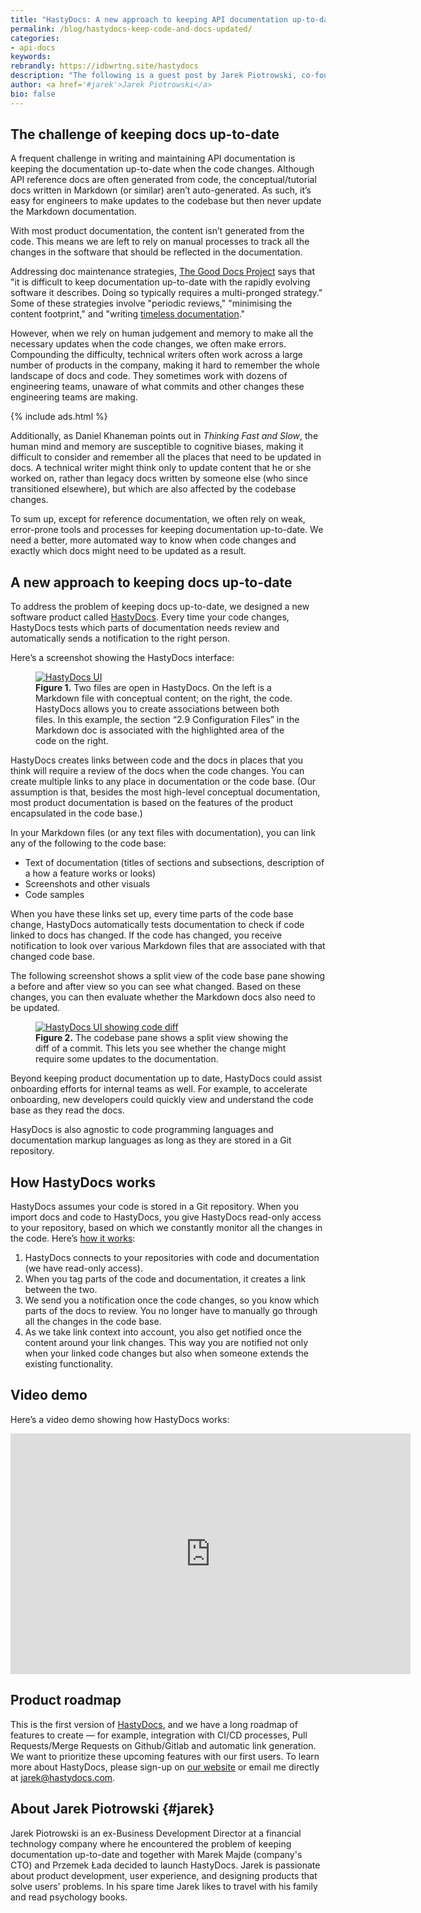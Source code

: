 ```yaml
---
title: "HastyDocs: A new approach to keeping API documentation up-to-date, by Jarek Piotrowski"
permalink: /blog/hastydocs-keep-code-and-docs-updated/
categories:
- api-docs
keywords:
rebrandly: https://idbwrtng.site/hastydocs
description: "The following is a guest post by Jarek Piotrowski, co-founder of HastyDocs. <a href='https://www.hastydocs.com/'>HastyDocs</a> is a new tool that allows you to associate files in your codebase with your more conceptual Markdown files. You then receive updates when the code changes. (Note: This isn't a sponsored post &mdash; I thought this would be an interesting, relevant tool for the API doc community.)"
author: <a href='#jarek'>Jarek Piotrowski</a>
bio: false
---
```


## The challenge of keeping docs up-to-date

A frequent challenge in writing and maintaining API documentation is keeping the documentation up-to-date when the code changes. Although API reference docs are often generated from code, the conceptual/tutorial docs written in Markdown (or similar) aren’t auto-generated. As such, it’s easy for engineers to make updates to the codebase but then never update the Markdown documentation.

With most product documentation, the content isn’t generated from the code. This means we are left to rely on manual processes to track all the changes in the software that should be reflected in the documentation.

Addressing doc maintenance strategies, [The Good Docs Project](https://thegooddocsproject.dev/) says that "it is difficult to keep documentation up-to-date with the rapidly evolving software it describes. Doing so typically requires a multi-pronged strategy." Some of these strategies involve "periodic reviews," "minimising the content footprint," and "writing [timeless documentation](https://developers.google.com/style/timeless-documentation)."

However, when we rely on human judgement and memory to make all the necessary updates when the code changes, we often make errors. Compounding the difficulty, technical writers often work across a large number of products in the company, making it hard to remember the whole landscape of docs and code. They sometimes work with dozens of engineering teams, unaware of what commits and other changes these engineering teams are making.

{% include ads.html %}

Additionally, as Daniel Khaneman points out in _Thinking Fast and Slow_, the human mind and memory are susceptible to cognitive biases, making it difficult to consider and remember all the places that need to be updated in docs. A technical writer might think only to update content that he or she worked on, rather than legacy docs written by someone else (who since transitioned elsewhere), but which are also affected by the codebase changes.

To sum up, except for reference documentation, we often rely on weak, error-prone tools and processes for keeping documentation up-to-date. We need a better, more automated way to know when code changes and exactly which docs might need to be updated as a result.

## A new approach to keeping docs up-to-date

To address the problem of keeping docs up-to-date, we designed a new software product called [HastyDocs](https://www.hastydocs.com/). Every time your code changes, HastyDocs tests which parts of documentation needs review and automatically sends a notification to the right person.

Here’s a screenshot showing the HastyDocs interface:

<figure><a href="https://www.hastydocs.com/"><img src="https://s3.us-west-1.wasabisys.com/idbwmedia.com/images/hastydocsui.png" alt="HastyDocs UI" /></a>
<figcaption><b>Figure 1.</b> Two files are open in HastyDocs. On the left is a Markdown file with conceptual content; on the right, the code. HastyDocs allows you to create associations between both files. In this example, the section “2.9 Configuration Files” in the Markdown doc is associated with the highlighted area of the code on the right.</figcaption></figure>

HastyDocs creates links between code and the docs in places that you think will require a review of the docs when the code changes. You can create multiple links to any place in documentation or the code base. (Our assumption is that, besides the most high-level conceptual documentation, most product documentation is based on the features of the product encapsulated in the code base.)

In your Markdown files (or any text files with documentation), you can link any of the following to the code base:

* Text of documentation (titles of sections and subsections, description of a how a feature works or looks)
* Screenshots and other visuals
* Code samples

When you have these links set up, every time parts of the code base change, HastyDocs automatically tests documentation to check if code linked to docs has changed. If the code has changed, you receive notification to look over various Markdown files that are associated with that changed code base.

The following screenshot shows a split view of the code base pane showing a before and after view so you can see what changed. Based on these changes, you can then evaluate whether the Markdown docs also need to be updated.

<figure><a href="https://www.hastydocs.com/"><img src="https://s3.us-west-1.wasabisys.com/idbwmedia.com/images/hastydocsdiff2.png" alt="HastyDocs UI showing code diff" /></a><figcaption><b>Figure 2.</b> The codebase pane shows a split view showing the diff of a commit. This lets you see whether the change might require some updates to the documentation.</figcaption></figure>

Beyond keeping product documentation up to date, HastyDocs could assist onboarding efforts for internal teams as well. For example, to accelerate onboarding, new developers could quickly view and understand the code base as they read the docs.

HasyDocs is also agnostic to code programming languages and documentation markup languages as long as they are stored in a Git repository.

## How HastyDocs works

HastyDocs assumes your code is stored in a Git repository. When you import docs and code to HastyDocs, you give HastyDocs read-only access to your repository, based on which we constantly monitor all the changes in the code. Here’s [how it works](https://www.hastydocs.com/):

1. HastyDocs connects to your repositories with code and documentation (we have read-only access).
2. When you tag parts of the code and documentation, it creates a link between the two.
3. We send you a notification once the code changes, so you know which parts of the docs to review. You no longer have to manually go through all the changes in the code base.
4. As we take link context into account, you also get notified once the content around your link changes. This way you are notified not only when your linked code changes but also when someone extends the existing functionality.

## Video demo

Here’s a video demo showing how HastyDocs works:

<iframe width="640" height="385" src="https://www.youtube.com/embed/UozbOj_AuXg" title="YouTube video player" frameborder="0" allow="accelerometer; autoplay; clipboard-write; encrypted-media; gyroscope; picture-in-picture" allowfullscreen></iframe>

## Product roadmap

This is the first version of [HastyDocs](https://www.hastydocs.com/), and we have a long roadmap of features to create &mdash; for example, integration with CI/CD processes, Pull Requests/Merge Requests on Github/Gitlab and automatic link generation. We want to prioritize these upcoming features with our first users. To learn more about HastyDocs, please sign-up on [our website](https://www.hastydocs.com/) or email me directly at jarek@hastydocs.com.

## About Jarek Piotrowski {#jarek}

Jarek Piotrowski is an ex-Business Development Director at a financial technology company where he encountered the problem of keeping documentation up-to-date and together with Marek Majde (company's CTO) and Przemek Łada decided to launch HastyDocs. Jarek is passionate about product development, user experience, and designing products that solve users' problems. In his spare time Jarek likes to travel with his family and read psychology books.

